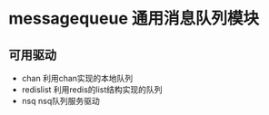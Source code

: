 # messagequeue 通用消息队列模块

## 可用驱动

* chan 利用chan实现的本地队列
* redislist 利用redis的list结构实现的队列
* nsq nsq队列服务驱动